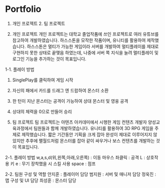 # Portfolio
1. 개인 프로젝트 2. 팀 프로젝트

1. 개인 프로젝트
개인 프로젝트는 대학교 졸업작품에 쓰인 프로젝트로 여러 유튜브를 참고하여 개발하였습니다.
하스스톤을 모작한 작품이며, 유니티를 활용하여 제작했습니다.
하스스톤은 멀티가 가능한 게임이라 서버를 개발하여 멀티플레이를 제대로 구현하지 못한 상태로 끝맺음 하였는데,
나중에 서버 쪽 지식을 늘려 멀티플레이 및 로그인 기능을 추가하는 것이 목표입니다.

1-1. 플레이 방법
1. SinglePlay를 클릭하여 게임 시작
2. 자신의 패에서 카드를 드래그 엔 드랍하여 몬스터 소환
3. 한 턴이 지난 몬스터는 공격이 가능하여 상대 몬스터 및 영웅 공격
4. 상대의 체력을 0으로 만들어 승리


2. 팀 프로젝트
팀 프로젝트는 아텐츠 아카데미에서 시행한 게임 컨텐츠 개발자 양성교육과정에서 팀원들과 함께 개발하였습니다.
유니티를 활용하여 3D RPG 게임을 주제로 제작했습니다.
짧은 기간동안 기획을 크게 잡아 완성이 제대로 이루어지지 않았지만 
추후에 팰월드처럼 몬스터를 잡아 같이 싸우거나 보스 컨텐츠를 개발하는 것이 목표입니다.

2-1. 플레이 방법 
w,a,s,d(위,왼쪽,아래,오른쪽) : 이동
마우스 좌클릭 : 공격
L : 상호작용 키
e : 무기 장착했을 시 스킬 사용
space : 점프

2-2. 팀원 구성 및 역할
안지훈 : 플레이어 담당
범지원 : 서버 및 매니저 담당
정욱진 : 맵 구성 및 UI 담당
최성훈 : 몬스터 담당
